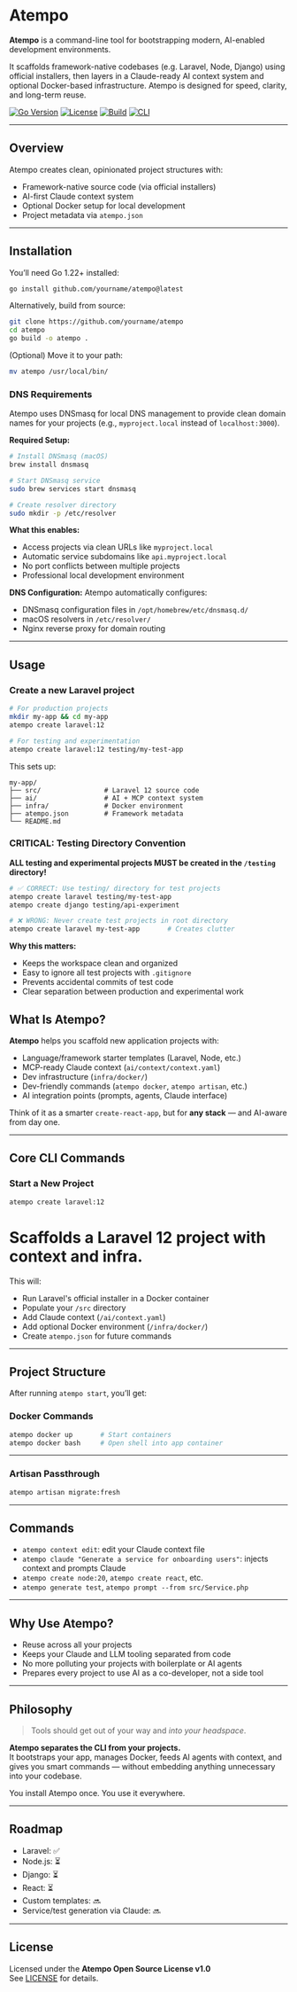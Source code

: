 # Atempo

**Atempo** is a command-line tool for bootstrapping modern, AI-enabled development environments.

It scaffolds framework-native codebases (e.g. Laravel, Node, Django) using official installers, then layers in a Claude-ready AI context system and optional Docker-based infrastructure. Atempo is designed for speed, clarity, and long-term reuse.

[![Go Version](https://img.shields.io/badge/go-1.22+-brightgreen.svg)](https://golang.org)
[![License](https://img.shields.io/badge/license-Atempo%20OSL-blue)](./LICENSE)
[![Build](https://img.shields.io/badge/build-passing-brightgreen)]()
[![CLI](https://img.shields.io/badge/cli-atempo-informational)]()

---

## Overview

Atempo creates clean, opinionated project structures with:

- Framework-native source code (via official installers)
- AI-first Claude context system
- Optional Docker setup for local development
- Project metadata via `atempo.json`

---

## Installation

You’ll need Go 1.22+ installed:

```bash
go install github.com/yourname/atempo@latest
```

Alternatively, build from source:

```bash
git clone https://github.com/yourname/atempo
cd atempo
go build -o atempo .
```

(Optional) Move it to your path:

```bash
mv atempo /usr/local/bin/
```

### DNS Requirements

Atempo uses DNSmasq for local DNS management to provide clean domain names for your projects (e.g., `myproject.local` instead of `localhost:3000`).

**Required Setup:**

```bash
# Install DNSmasq (macOS)
brew install dnsmasq

# Start DNSmasq service
sudo brew services start dnsmasq

# Create resolver directory
sudo mkdir -p /etc/resolver
```

**What this enables:**
- Access projects via clean URLs like `myproject.local`
- Automatic service subdomains like `api.myproject.local`
- No port conflicts between multiple projects
- Professional local development environment

**DNS Configuration:**
Atempo automatically configures:
- DNSmasq configuration files in `/opt/homebrew/etc/dnsmasq.d/`
- macOS resolvers in `/etc/resolver/`
- Nginx reverse proxy for domain routing

---

## Usage

### Create a new Laravel project

```bash
# For production projects
mkdir my-app && cd my-app
atempo create laravel:12

# For testing and experimentation
atempo create laravel:12 testing/my-test-app
```

This sets up:

```
my-app/
├── src/                # Laravel 12 source code
├── ai/                 # AI + MCP context system
├── infra/              # Docker environment
├── atempo.json         # Framework metadata
└── README.md
```

### **CRITICAL: Testing Directory Convention**

**ALL testing and experimental projects MUST be created in the `/testing` directory!**

```bash
# ✅ CORRECT: Use testing/ directory for test projects
atempo create laravel testing/my-test-app
atempo create django testing/api-experiment

# ❌ WRONG: Never create test projects in root directory
atempo create laravel my-test-app       # Creates clutter
```

**Why this matters:**
- Keeps the workspace clean and organized
- Easy to ignore all test projects with `.gitignore`
- Prevents accidental commits of test code
- Clear separation between production and experimental work

## What Is Atempo?

**Atempo** helps you scaffold new application projects with:

- Language/framework starter templates (Laravel, Node, etc.)
- MCP-ready Claude context (`ai/context/context.yaml`)
- Dev infrastructure (`infra/docker/`)
- Dev-friendly commands (`atempo docker`, `atempo artisan`, etc.)
- AI integration points (prompts, agents, Claude interface)

Think of it as a smarter `create-react-app`, but for **any stack** — and AI-aware from day one.

---

## Core CLI Commands

### Start a New Project
```bash
atempo create laravel:12
```

Scaffolds a Laravel 12 project with context and infra.
=======
This will:

- Run Laravel's official installer in a Docker container
- Populate your `/src` directory
- Add Claude context (`/ai/context.yaml`)
- Add optional Docker environment (`/infra/docker/`)
- Create `atempo.json` for future commands

---

## Project Structure

After running `atempo start`, you’ll get:

### Docker Commands
```bash
atempo docker up       # Start containers
atempo docker bash     # Open shell into app container
```

---

### Artisan Passthrough
```bash
atempo artisan migrate:fresh
```

---

## Commands

- `atempo context edit`: edit your Claude context file
- `atempo claude "Generate a service for onboarding users"`: injects context and prompts Claude
- `atempo create node:20`, `atempo create react`, etc.
- `atempo generate test`, `atempo prompt --from src/Service.php`

---

## Why Use Atempo?

- Reuse across all your projects
- Keeps your Claude and LLM tooling separated from code
- No more polluting your projects with boilerplate or AI agents
- Prepares every project to use AI as a co-developer, not a side tool

---

## Philosophy

> Tools should get out of your way and *into your headspace*.

**Atempo separates the CLI from your projects.**  
It bootstraps your app, manages Docker, feeds AI agents with context, and gives you smart commands — without embedding anything unnecessary into your codebase.

You install Atempo once. You use it everywhere.

---

## Roadmap

- Laravel: ✅
- Node.js: ⏳
- Django: ⏳
- React: ⏳
- Custom templates: 🔜
- Service/test generation via Claude: 🔜

---

## License

Licensed under the **Atempo Open Source License v1.0**  
See [LICENSE](./LICENSE) for details.
